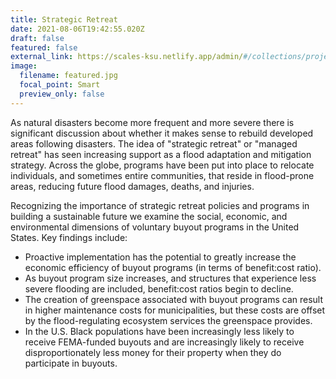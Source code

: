 ```yaml
---
title: Strategic Retreat
date: 2021-08-06T19:42:55.020Z
draft: false
featured: false
external_link: https://scales-ksu.netlify.app/admin/#/collections/projects/entries/strategic-retreat/index
image:
  filename: featured.jpg
  focal_point: Smart
  preview_only: false
---
```

As natural disasters become more frequent and more severe there is significant discussion about whether it makes sense to rebuild developed areas following disasters. The idea of "strategic retreat" or "managed retreat" has seen increasing support as a flood adaptation and mitigation strategy. Across the globe, programs have been put into place to relocate individuals, and sometimes entire communities, that reside in flood-prone areas, reducing future flood damages, deaths, and injuries.  

Recognizing the importance of strategic retreat policies and programs in building a sustainable future we examine the social, economic, and environmental dimensions of voluntary buyout programs in the United States. Key findings include:

* Proactive implementation has the potential to greatly increase the economic efficiency of buyout programs (in terms of benefit:cost ratio).
* As buyout program size increases, and structures that experience less severe flooding are included, benefit:cost ratios begin to decline.
* The creation of greenspace associated with buyout programs can result in higher maintenance costs for municipalities, but these costs are offset by the flood-regulating ecosystem services the greenspace provides.
* In the U.S. Black populations have been increasingly less likely to receive FEMA-funded buyouts and are increasingly likely to receive disproportionately less money for their property when they do
  participate in buyouts.
